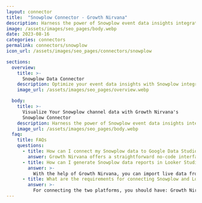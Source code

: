 ```yaml
---
layout: connector
title:  "Snowplow Connector - Growth Nirvana"
description: Harness the power of Snowplow event data insights integrated into Looker Studio for strategic event tracking decisions.
image: /assets/images/seo_pages/body.webp
date: 2023-08-16
categories: connectors
permalink: connectors/snowplow
icon_url: /assets/images/seo_pages/connectors/snowplow

sections:
  overview:
    title: >-
      Snowplow Data Connector
    description: Optimize your event data insights with Snowplow integration. Seamlessly merge event data from Snowplow with Looker Studio's analytical capabilities, unlocking insights that drive event tracking strategies, user behavior analysis, and operational excellence.
    image_url: /assets/images/seo_pages/overview.webp

  body:
    title: >-
      Visualize Your Snowplow channel data with Growth Nirvana's
      Snowplow Connector
    description: Harness the power of Snowplow event data insights integrated into Looker Studio for strategic event tracking decisions.
    image_url: /assets/images/seo_pages/body.webp
  faq:
    title: FAQs
    questions:
      - title: How can I connect my Snowplow data to Google Data Studio/Looker Studio?
        answer: Growth Nirvana offers a straightforward no-code interface to connect to Snowplow data sources.
      - title: How can I generate Snowplow data reports in Looker Studio?
        answer: >-
          With the help of Growth Nirvana, you can import live data from Snowplow into Looker Studio. These data can be viewed in charts, tables, and dashboards to generate branded reports that can be shared instantly.
      - title: What are the requirements for connecting Snowplow and Looker Studio?
        answer: >-
          For connecting the two platforms, you should have: Growth Nirvana Account and Snowplow Ads Account
---
```

